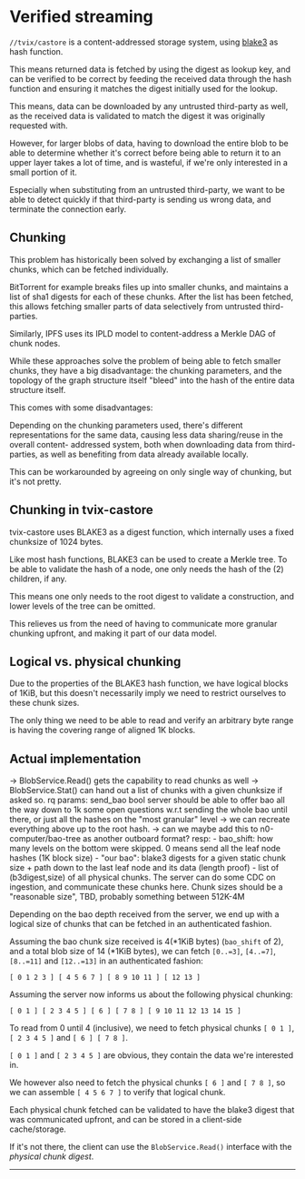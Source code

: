 # Verified streaming

`//tvix/castore` is a content-addressed storage system, using [blake3] as hash
function.

This means returned data is fetched by using the digest as lookup key, and can
be verified to be correct by feeding the received data through the hash function
and ensuring it matches the digest initially used for the lookup.

This means, data can be downloaded by any untrusted third-party as well, as the
received data is validated to match the digest it was originally requested with.

However, for larger blobs of data, having to download the entire blob to be able
to determine whether it's correct before being able to return it to an upper
layer takes a lot of time, and is wasteful, if we're only interested in a small
portion of it.

Especially when substituting from an untrusted third-party, we want to be able
to detect quickly if that third-party is sending us wrong data, and terminate
the connection early.

## Chunking

This problem has historically been solved by exchanging a list of smaller
chunks, which can be fetched individually.

BitTorrent for example breaks files up into smaller chunks, and maintains a list
of sha1 digests for each of these chunks. After the list has been fetched, this
allows fetching smaller parts of data selectively from untrusted third-parties.

Similarly, IPFS uses its IPLD model to content-address a Merkle DAG of chunk
nodes.

While these approaches solve the problem of being able to fetch smaller chunks,
they have a big disadvantage: the chunking parameters, and the topology of
the graph structure itself "bleed" into the hash of the entire data structure
itself.

This comes with some disadvantages:

Depending on the chunking parameters used, there's different representations for
the same data, causing less data sharing/reuse in the overall content- addressed
system, both when downloading data from third-parties, as well as benefiting
from data already available locally.

This can be workarounded by agreeing on only single way of chunking, but it's
not pretty.

## Chunking in tvix-castore

tvix-castore uses BLAKE3 as a digest function, which internally uses a fixed
chunksize of 1024 bytes.

Like most hash functions, BLAKE3 can be used to create a Merkle
tree.  To be able to validate the hash of a node, one only needs the
hash of the (2) children, if any.

This means one only needs to the root digest to validate a construction, and
lower levels of the tree can be omitted.

This relieves us from the need of having to communicate more granular chunking
upfront, and making it part of our data model.

## Logical vs. physical chunking

Due to the properties of the BLAKE3 hash function, we have logical blocks of
1KiB, but this doesn't necessarily imply we need to restrict ourselves to these
chunk sizes.

The only thing we need to be able to read and verify an arbitrary byte range is
having the covering range of aligned 1K blocks.

## Actual implementation

 -> BlobService.Read() gets the capability to read chunks as well
 -> BlobService.Stat() can hand out a list of chunks with a given chunksize if asked so.
      rq params: send_bao bool
         server should be able to offer bao all the way down to 1k
         some open questions w.r.t sending the whole bao until there, or just
         all the hashes on the "most granular" level
         -> we can recreate everything above up to the root hash.
         -> can we maybe add this to n0-computer/bao-tree as another outboard format?
      resp:
        - bao_shift: how many levels on the bottom were skipped.
          0 means send all the leaf node hashes (1K block size)
        - "our bao": blake3 digests for a given static chunk size + path down to the last leaf node and its data (length proof)
        - list of (b3digest,size) of all physical chunks.
          The server can do some CDC on ingestion, and communicate these chunks here.
          Chunk sizes should be a "reasonable size", TBD, probably something between 512K-4M

Depending on the bao depth received from the server, we end up with a logical
size of chunks that can be fetched in an authenticated fashion.

Assuming the bao chunk size received is 4(*1KiB bytes) (`bao_shift` of 2), and a
total blob size of 14 (*1KiB bytes), we can fetch
`[0..=3]`, `[4..=7]`, `[8..=11]` and `[12..=13]` in an authenticated fashion:

`[ 0 1 2 3 ] [ 4 5 6 7 ] [ 8 9 10 11 ] [ 12 13 ]`

Assuming the server now informs us about the following physical chunking:

`[ 0 1 ] [ 2 3 4 5 ] [ 6 ] [ 7 8 ] [ 9 10 11 12 13 14 15 ]`

To read from 0 until 4 (inclusive), we need to fetch physical chunks
`[ 0 1 ]`, `[ 2 3 4 5 ]` and `[ 6 ] [ 7 8 ]`.

`[ 0 1 ]` and `[ 2 3 4 5 ]` are obvious, they contain the data we're
interested in.

We however also need to fetch the physical chunks `[ 6 ]` and `[ 7 8 ]`, so we
can assemble `[ 4 5 6 7 ]` to verify that logical chunk.

Each physical chunk fetched can be validated to have the blake3 digest that was
communicated upfront, and can be stored in a client-side cache/storage.

If it's not there, the client can use the `BlobService.Read()` interface with
the *physical chunk digest*.

---

[blake3]: https://raw.githubusercontent.com/BLAKE3-team/BLAKE3-specs/master/blake3.pdf
